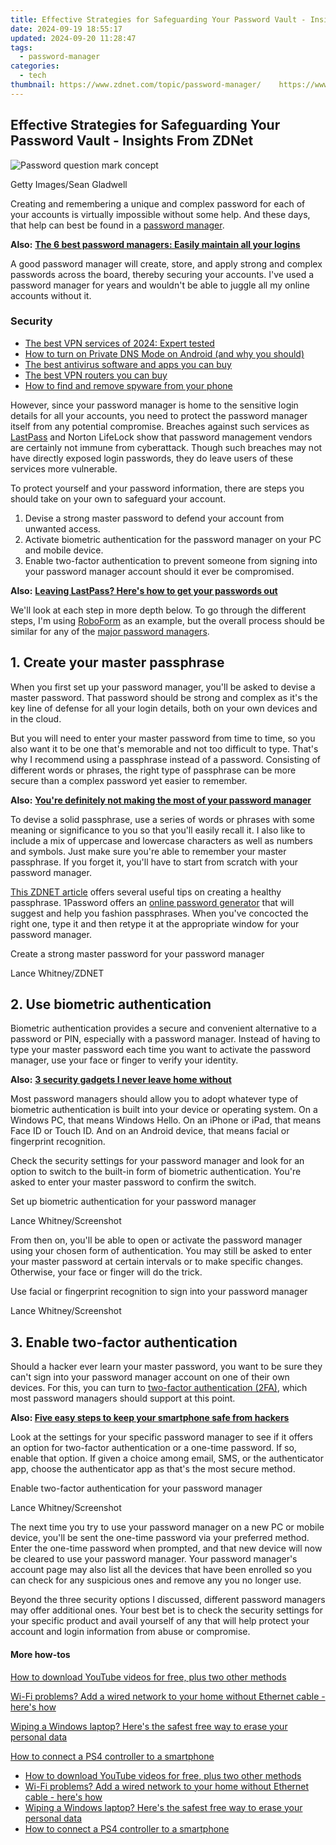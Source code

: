 ```yaml
---
title: Effective Strategies for Safeguarding Your Password Vault - Insights From ZDNet
date: 2024-09-19 18:55:17
updated: 2024-09-20 11:28:47
tags:
  - password-manager
categories:
  - tech
thumbnail: https://www.zdnet.com/topic/password-manager/    https://www.zdnet.com/a/img/resize/53dc6292ffe41e8972066579130f91ba8f1efc58/2023/02/03/8dffda03-4109-4d56-8da0-196025ebe05b/gettyimages-1302990113.jpg?width=170&height=128&fit=crop&auto=webp
---
```


## Effective Strategies for Safeguarding Your Password Vault - Insights From ZDNet

![Password question mark concept](https://www.zdnet.com/a/img/resize/75b70ec74f7e3ab0280421771a5ce16b93ae2c42/2023/02/03/8dffda03-4109-4d56-8da0-196025ebe05b/gettyimages-1302990113.jpg?auto=webp&width=1280)

Getty Images/Sean Gladwell

Creating and remembering a unique and complex password for each of your accounts is virtually impossible without some help. And these days, that help can best be found in a [password manager](https://www.zdnet.com/article/its-past-time-you-started-using-a-password-manager-whether-you-like-it-or-not/). 

**Also:** [**The 6 best password managers: Easily maintain all your logins**](https://www.zdnet.com/article/best-password-manager/)

A good password manager will create, store, and apply strong and complex passwords across the board, thereby securing your accounts. I've used a password manager for years and wouldn't be able to juggle all my online accounts without it.

### Security

* [The best VPN services of 2024: Expert tested](https://www.zdnet.com/article/best-vpn/)
* [How to turn on Private DNS Mode on Android (and why you should)](https://www.zdnet.com/article/how-to-turn-on-private-dns-mode-on-android-and-why-you-should/)
* [The best antivirus software and apps you can buy](https://www.zdnet.com/article/best-antivirus/)
* [The best VPN routers you can buy](https://www.zdnet.com/article/best-vpn-router/)
* [How to find and remove spyware from your phone](https://www.zdnet.com/article/how-to-find-and-remove-spyware-from-your-phone/)

However, since your password manager is home to the sensitive login details for all your accounts, you need to protect the password manager itself from any potential compromise. Breaches against such services as [LastPass](https://www.zdnet.com/article/lastpass-hacked/) and Norton LifeLock show that password management vendors are certainly not immune from cyberattack. Though such breaches may not have directly exposed login passwords, they do leave users of these services more vulnerable.

To protect yourself and your password information, there are steps you should take on your own to safeguard your account.

1. Devise a strong master password to defend your account from unwanted access.
2. Activate biometric authentication for the password manager on your PC and mobile device.
3. Enable two-factor authentication to prevent someone from signing into your password manager account should it ever be compromised.

**Also:** [**Leaving LastPass? Here's how to get your passwords out**](https://www.zdnet.com/article/leaving-lastpass-heres-how-to-get-your-passwords-out/)

We'll look at each step in more depth below. To go through the different steps, I'm using [RoboForm](https://www.anrdoezrs.net/links/9041660/type/dlg/sid/zd-%5F%5FCOM%5FCLICK%5FID%5F%5F-dtp/https://www.roboform.com/) as an example, but the overall process should be similar for any of the [major password managers](https://www.zdnet.com/article/best-password-manager/).

## 1\. Create your master passphrase

When you first set up your password manager, you'll be asked to devise a master password. That password should be strong and complex as it's the key line of defense for all your login details, both on your own devices and in the cloud.

But you will need to enter your master password from time to time, so you also want it to be one that's memorable and not too difficult to type. That's why I recommend using a passphrase instead of a password. Consisting of different words or phrases, the right type of passphrase can be more secure than a complex password yet easier to remember.

**Also:** [**You're definitely not making the most of your password manager**](https://www.zdnet.com/article/youre-definitely-not-making-the-most-of-your-password-manager/)

To devise a solid passphrase, use a series of words or phrases with some meaning or significance to you so that you'll easily recall it. I also like to include a mix of uppercase and lowercase characters as well as numbers and symbols. Just make sure you're able to remember your master passphrase. If you forget it, you'll have to start from scratch with your password manager.

[This ZDNET article](https://www.zdnet.com/article/forget-passwords-secure-yourself-with-a-passphrase-and-these-tools/) offers several useful tips on creating a healthy passphrase. 1Password offers an [online password generator](https://www.anrdoezrs.net/links/9041660/type/dlg/sid/zd-%5F%5FCOM%5FCLICK%5FID%5F%5F-dtp/https://1password.com/password-generator/) that will suggest and help you fashion passphrases. When you've concocted the right one, type it and then retype it at the appropriate window for your password manager. 

Create a strong master password for your password manager

Lance Whitney/ZDNET

## 2\. Use biometric authentication

Biometric authentication provides a secure and convenient alternative to a password or PIN, especially with a password manager. Instead of having to type your master password each time you want to activate the password manager, use your face or finger to verify your identity.

**Also:** [**3 security gadgets I never leave home without**](https://www.zdnet.com/article/3-security-gadgets-i-never-leave-home-without/)

Most password managers should allow you to adopt whatever type of biometric authentication is built into your device or operating system. On a Windows PC, that means Windows Hello. On an iPhone or iPad, that means Face ID or Touch ID. And on an Android device, that means facial or fingerprint recognition.

Check the security settings for your password manager and look for an option to switch to the built-in form of biometric authentication. You're asked to enter your master password to confirm the switch.

Set up biometric authentication for your password manager

Lance Whitney/Screenshot

From then on, you'll be able to open or activate the password manager using your chosen form of authentication. You may still be asked to enter your master password at certain intervals or to make specific changes. Otherwise, your face or finger will do the trick.

Use facial or fingerprint recognition to sign into your password manager

Lance Whitney/Screenshot

## 3\. Enable two-factor authentication

Should a hacker ever learn your master password, you want to be sure they can't sign into your password manager account on one of their own devices. For this, you can turn to [two-factor authentication (2FA)](https://www.zdnet.com/article/better-than-the-best-password-how-to-use-2fa-to-improve-your-security/), which most password managers should support at this point.

**Also: [Five easy steps to keep your smartphone safe from hackers](https://www.zdnet.com/article/five-easy-steps-to-keep-your-smartphone-safe-from-hackers/)**

Look at the settings for your specific password manager to see if it offers an option for two-factor authentication or a one-time password. If so, enable that option. If given a choice among email, SMS, or the authenticator app, choose the authenticator app as that's the most secure method.

Enable two-factor authentication for your password manager

Lance Whitney/Screenshot

The next time you try to use your password manager on a new PC or mobile device, you'll be sent the one-time password via your preferred method. Enter the one-time password when prompted, and that new device will now be cleared to use your password manager. Your password manager's account page may also list all the devices that have been enrolled so you can check for any suspicious ones and remove any you no longer use.

Beyond the three security options I discussed, different password managers may offer additional ones. Your best bet is to check the security settings for your specific product and avail yourself of any that will help protect your account and login information from abuse or compromise.

#### More how-tos

[How to download YouTube videos for free, plus two other methods](https://www.zdnet.com/article/how-to-download-youtube-videos-for-free-plus-two-other-methods/ "How to download YouTube videos for free, plus two other methods")

[Wi-Fi problems? Add a wired network to your home without Ethernet cable - here's how](https://www.zdnet.com/article/wi-fi-problems-how-to-add-a-wired-network-to-your-home-without-ethernet-cable/ "Wi-Fi problems? Add a wired network to your home without Ethernet cable - here's how")

[Wiping a Windows laptop? Here's the safest free way to erase your personal data](https://www.zdnet.com/article/wiping-a-windows-laptop-heres-the-safest-free-way-to-erase-your-personal-data/ "Wiping a Windows laptop? Here's the safest free way to erase your personal data")

[How to connect a PS4 controller to a smartphone](https://www.zdnet.com/article/how-to-connect-a-ps4-controller-to-a-smartphone/ "How to connect a PS4 controller to a smartphone")

* [How to download YouTube videos for free, plus two other methods](https://www.zdnet.com/article/how-to-download-youtube-videos-for-free-plus-two-other-methods/ "How to download YouTube videos for free, plus two other methods")
* [Wi-Fi problems? Add a wired network to your home without Ethernet cable - here's how](https://www.zdnet.com/article/wi-fi-problems-how-to-add-a-wired-network-to-your-home-without-ethernet-cable/ "Wi-Fi problems? Add a wired network to your home without Ethernet cable - here's how")
* [Wiping a Windows laptop? Here's the safest free way to erase your personal data](https://www.zdnet.com/article/wiping-a-windows-laptop-heres-the-safest-free-way-to-erase-your-personal-data/ "Wiping a Windows laptop? Here's the safest free way to erase your personal data")
* [How to connect a PS4 controller to a smartphone](https://www.zdnet.com/article/how-to-connect-a-ps4-controller-to-a-smartphone/ "How to connect a PS4 controller to a smartphone")

<ins class="adsbygoogle"
     style="display:block"
     data-ad-format="autorelaxed"
     data-ad-client="ca-pub-7571918770474297"
     data-ad-slot="1223367746"></ins>



<ins class="adsbygoogle"
     style="display:block"
     data-ad-client="ca-pub-7571918770474297"
     data-ad-slot="8358498916"
     data-ad-format="auto"
     data-full-width-responsive="true"></ins>
